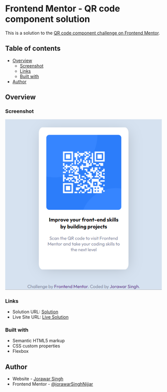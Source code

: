 # Frontend Mentor - QR code component solution

This is a solution to the [QR code component challenge on Frontend Mentor](https://www.frontendmentor.io/challenges/qr-code-component-iux_sIO_H). 

## Table of contents

- [Overview](#overview)
  - [Screenshot](#screenshot)
  - [Links](#links)
  - [Built with](#built-with)
- [Author](#author)

## Overview

### Screenshot

![](./images/screenshot.png)

### Links

- Solution URL: [Solution](https://github.com/jorawarSinghNijjar/qr-code-fm)
- Live Site URL: [Live Solution](https://jorawarsinghnijjar.github.io/qr-code-fm/)

### Built with

- Semantic HTML5 markup
- CSS custom properties
- Flexbox

## Author

- Website - [Jorawar Singh](https://www.jorawarsinghs.com)
- Frontend Mentor - [@jorawarSinghNijjar](https://www.frontendmentor.io/profile/jorawarsinghnijjar)
